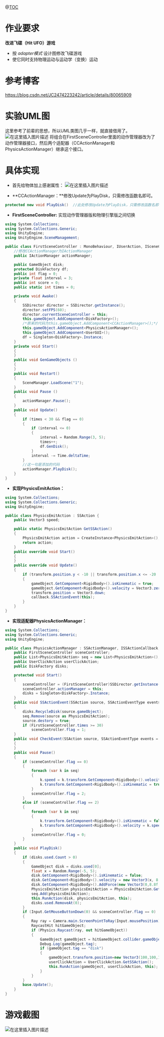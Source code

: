 ﻿ 
@[TOC](目录)
# 作业要求
**改进飞碟（Hit UFO）游戏**
  - 按 *adapter模式* 设计图修改飞碟游戏
  - 使它同时支持物理运动与运动学（变换）运动
 
# 参考博客
https://blog.csdn.net/JC2474223242/article/details/80065909

# 实验UML图
这里参考了前辈的思想，所以UML类图几乎一样，就直接借用了。
![在这里插入图片描述](https://img-blog.csdnimg.cn/20191018134830950.png?x-oss-process=image/watermark,type_ZmFuZ3poZW5naGVpdGk,shadow_10,text_aHR0cHM6Ly9ibG9nLmNzZG4ubmV0L0xMTF9TaWNpbHk=,size_16,color_FFFFFF,t_70)
将组合在FirstSceneController里面的动作管理器改为了动作管理器接口，然后两个适配器（CCActionManager和PhysicsActionManager）继承这个接口。

# 具体实现
- 首先给物体加上感谢属性：
![在这里插入图片描述](https://img-blog.csdnimg.cn/20191018204501475.png?x-oss-process=image/watermark,type_ZmFuZ3poZW5naGVpdGk,shadow_10,text_aHR0cHM6Ly9ibG9nLmNzZG4ubmV0L0xMTF9TaWNpbHk=,size_16,color_FFFFFF,t_70)

-  **CCActionManager：**修改Update为PlayDisk，只需修改函数名即可。

```csharp
protected new void PlayDisk()  //此处修改Update为PlayDisk，只需修改函数名即可。
```
-  **FirstSceneController:** 实现动作管理器版和物理引擎版之间切换

```csharp
using System.Collections;
using System.Collections.Generic;
using UnityEngine;
using UnityEngine.SceneManagement;

public class FirstSceneController : MonoBehaviour, IUserAction, ISceneController{
    //修改CCActionManager为IActionManager
    public IActionManager actionManager;

    public GameObject disk;
    protected DiskFactory df;
    public int flag = 0;
    private float interval = 3;
    public int score = 0;
    public static int times = 0;

    private void Awake()
    {
        SSDirector director = SSDirector.getInstance();
        director.setFPS(60);
        director.currentSceneController = this;
        this.gameObject.AddComponent<DiskFactory>();
        /*原来的代码为this.gameObject.AddComponent<CCActionManager>();*/
        this.gameObject.AddComponent<PhysicsActionManager>();
        this.gameObject.AddComponent<UserGUI>();
        df = Singleton<DiskFactory>.Instance;
    }
    private void Start()
    {
    }
    public void GenGameObjects ()
    {
    }
    public void Restart()
    {
        SceneManager.LoadScene("1");
    }
    public void Pause ()
    {
        actionManager.Pause();
    }
    public void Update()
    {
        if (times < 30 && flag == 0)
        {
            if (interval <= 0)
            {
                interval = Random.Range(3, 5);
                times++;
                df.GenDisk();
            }
            interval -= Time.deltaTime;
        }
        //这一句是添加的代码
        actionManager.PlayDisk();
    }
}
```
- **实现PhysicsEmitAction：** 

```csharp
using System.Collections;
using System.Collections.Generic;
using UnityEngine;

public class PhysicsEmitAction : SSAction {
    public Vector3 speed;

    public static PhysicsEmitAction GetSSAction()
    {
        PhysicsEmitAction action = CreateInstance<PhysicsEmitAction>();
        return action;
    }
    public override void Start()
    {
    }
    public override void Update()
    {
        if (transform.position.y < -10 || transform.position.x <= -20 || transform.position.x >= 20)
        {
            gameObject.GetComponent<Rigidbody>().isKinematic = true;
            gameObject.GetComponent<Rigidbody>().velocity = Vector3.zero;
            transform.position = Vector3.down;
            callback.SSActionEvent(this);
        }
    }
}
```
- **实现适配器PhysicsActionManager：**

```csharp
using System.Collections;
using System.Collections.Generic;
using UnityEngine;

public class PhysicsActionManager : SSActionManager, ISSActionCallback, IActionManager {
    public FirstSceneController sceneController;
    public List<PhysicsEmitAction> seq = new List<PhysicsEmitAction>();
    public UserClickAction userClickAction;
    public DiskFactory disks;

    protected void Start()
    {
        sceneController = (FirstSceneController)SSDirector.getInstance().currentSceneController;
        sceneController.actionManager = this;
        disks = Singleton<DiskFactory>.Instance;
    }
    public void SSActionEvent(SSAction source, SSActionEventType events = SSActionEventType.Completed, int intParam = 0, string strParam = null, Object objParam = null)
    {
        disks.RecycleDisk(source.gameObject);
        seq.Remove(source as PhysicsEmitAction);
        source.destory = true;
        if (FirstSceneController.times >= 30)
            sceneController.flag = 1;
    }
    public void CheckEvent(SSAction source, SSActionEventType events = SSActionEventType.Completed, int intParam = 0, string strParam = null, Object objParam = null)
    {
    }
    public void Pause()
    {
        if (sceneController.flag == 0)
        {
            foreach (var k in seq)
            {
                k.speed = k.transform.GetComponent<Rigidbody>().velocity;
                k.transform.GetComponent<Rigidbody>().isKinematic = true;
            }
            sceneController.flag = 2;
        }
        else if (sceneController.flag == 2)
        {
            foreach (var k in seq)
            {
                k.transform.GetComponent<Rigidbody>().isKinematic = false;
                k.transform.GetComponent<Rigidbody>().velocity = k.speed;
            }
            sceneController.flag = 0;
        }
    }
    public void PlayDisk()
    {
        if (disks.used.Count > 0)
        {
            GameObject disk = disks.used[0];
            float x = Random.Range(-5, 5);
            disk.GetComponent<Rigidbody>().isKinematic = false;
            disk.GetComponent<Rigidbody>().velocity = new Vector3(x, 8 * (Mathf.CeilToInt(FirstSceneController.times / 10) + 1), 6);
            disk.GetComponent<Rigidbody>().AddForce(new Vector3(0,8.8f, 0),ForceMode.Force);
            PhysicsEmitAction physicsEmitAction = PhysicsEmitAction.GetSSAction();
            seq.Add(physicsEmitAction);
            this.RunAction(disk, physicsEmitAction, this);
            disks.used.RemoveAt(0);
        }
        if (Input.GetMouseButtonDown(0) && sceneController.flag == 0)
        {
            Ray ray = Camera.main.ScreenPointToRay(Input.mousePosition);
            RaycastHit hitGameObject;
            if (Physics.Raycast(ray, out hitGameObject))
            {
                GameObject gameObject = hitGameObject.collider.gameObject;
                Debug.Log(gameObject.tag);
                if (gameObject.tag == "disk")
                {
                    gameObject.transform.position=new Vector3(100,100,100);
                    userClickAction = UserClickAction.GetSSAction();
                    this.RunAction(gameObject, userClickAction, this);
                }
            }
        }
        base.Update();
    }
}
```

# 游戏截图
![在这里插入图片描述](https://img-blog.csdnimg.cn/20191018204607897.png?x-oss-process=image/watermark,type_ZmFuZ3poZW5naGVpdGk,shadow_10,text_aHR0cHM6Ly9ibG9nLmNzZG4ubmV0L0xMTF9TaWNpbHk=,size_16,color_FFFFFF,t_70)


